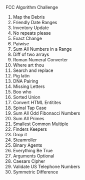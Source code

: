 FCC Algorithm Challenge

1) Map the Debris  
2) Friendly Date Ranges  
3) Inventory Update  
4) No repeats  please  
5) Exact Change  
6) Paiwise  
7) Sum All Numbers in a Range  
8) Diff of two arrays  
9) Roman Numeral Converter  
10) Where art thou  
11) Search and replace  
12) Pig latin  
13) DNA Pairing   
14) Missing Letters   
15) Boo who   
16) Sorted Union   
17) Convert HTML Entitites  
18) Spinal Tap Case    
19) Sum All Odd Fibonacci Numbers   
20) Sum All Primes   
21) Smallest Common Multiple   
22) Finders Keepers   
23) Drop it   
24) Steamroller   
25) Binary Agents   
26) Everything Be True   
27) Arguments Optional   
28) Caesars Cipher   
29) Validate US Telephone Numbers   
30) Symmetric Difference   





 
 

